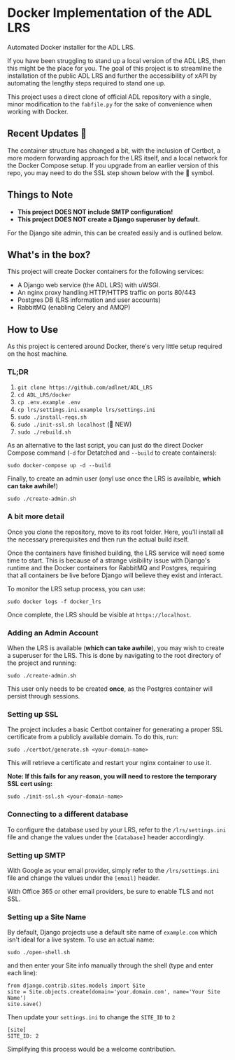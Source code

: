 Docker Implementation of the ADL LRS
=================
Automated Docker installer for the ADL LRS.

If you have been struggling to stand up a local version of the ADL LRS, then this might be the place for you.  The goal of this project is to streamline the installation of the public ADL LRS and further the accessibility of xAPI by automating the lengthy steps required to stand one up.  

This project uses a direct clone of official ADL repository with a single, minor modification to the `fabfile.py` for the sake of convenience when working with Docker.

## Recent Updates 🌟
The container structure has changed a bit, with the inclusion of Certbot, a more modern forwarding approach for the LRS itself, and a local network for the Docker Compose setup.  If you upgrade from an earlier version of this repo, you may need to do the SSL step shown below with the 🌟 symbol.

## Things to Note
- **This project DOES NOT include SMTP configuration!**
- **This project DOES NOT create a Django superuser by default.**

For the Django site admin, this can be created easily and is outlined below.

## What's in the box?
This project will create Docker containers for the following services:
- A Django web service (the ADL LRS) with uWSGI.
- An nginx proxy handling HTTP/HTTPS traffic on ports 80/443
- Postgres DB (LRS information and user accounts)
- RabbitMQ (enabling Celery and AMQP)

## How to Use
As this project is centered around Docker, there's very little setup required on the host machine. 

### TL;DR
1. `git clone https://github.com/adlnet/ADL_LRS`
1. `cd ADL_LRS/docker`
1. `cp .env.example .env`
1. `cp lrs/settings.ini.example lrs/settings.ini`
1. `sudo ./install-reqs.sh`
1. `sudo ./init-ssl.sh localhost` (🌟 NEW)
1. `sudo ./rebuild.sh`

As an alternative to the last script, you can just do the direct Docker Compose command (`-d` for Detatched and `--build` to create containers):
```
sudo docker-compose up -d --build
```

Finally, to create an admin user (onyl use once the LRS is available, **which can take awhile!**)
```
sudo ./create-admin.sh
```

### A bit more detail
Once you clone the repository, move to its root folder.  Here, you'll install all the necessary prerequisites and then run the actual build itself.  

Once the containers have finished building, the LRS service will need some time to start.  This is because of a strange visibility issue with Django's runtime and the Docker containers for RabbitMQ and Postgres, requiring that all containers be live before Django will believe they exist and interact.

To monitor the LRS setup process, you can use:
```
sudo docker logs -f docker_lrs
```
Once complete, the LRS should be visible at `https://localhost`.

### Adding an Admin Account
When the LRS is available (**which can take awhile**), you may wish to create a superuser for the LRS.  This is done by navigating to the root directory of the project and running:
```
sudo ./create-admin.sh
```
This user only needs to be created **once**, as the Postgres container will persist through sessions.

### Setting up SSL
The project includes a basic Certbot container for generating a proper SSL certificate from a publicly available domain.  To do this, run:
```
sudo ./certbot/generate.sh <your-domain-name>
```
This will retrieve a certificate and restart your nginx container to use it.  

**Note: If this fails for any reason, you will need to restore the temporary SSL cert using:**
```
sudo ./init-ssl.sh <your-domain-name>
```

### Connecting to a different database
To configure the database used by your LRS, refer to the `/lrs/settings.ini` file and change the values under the `[database]` header accordingly.

### Setting up SMTP
With Google as your email provider, simply refer to the `/lrs/settings.ini` file and change the values under the `[email]` header.

With Office 365 or other email providers, be sure to enable TLS and not SSL.

### Setting up a Site Name
By default, Django projects use a default site name of `example.com` which isn't ideal for a live system.  To use an actual name:

```
sudo ./open-shell.sh
```

and then enter your Site info manually through the shell (type and enter each line):
```
from django.contrib.sites.models import Site
site = Site.objects.create(domain='your.domain.com', name='Your Site Name')
site.save()
```

Then update your `settings.ini` to change the `SITE_ID` to `2`

```
[site]
SITE_ID: 2
```

Simplifying this process would be a welcome contribution.
